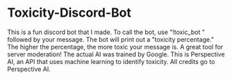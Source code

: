 # Toxicity-Discord-Bot

This is a fun discord bot that I made. To call the bot, use "!toxic_bot " followed by your message. The bot will print out a "toxicity percentage." The higher the percentage, the more toxic your message is. A great tool for server moderation! The actual AI was trained by Google. This is Perspective AI, an API that uses machine learning to identify toxicity. All credits go to Perspective AI.    
